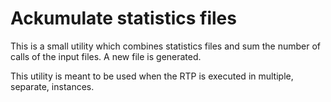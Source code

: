 # Ackumulate statistics files
This is a small utility which combines statistics files and sum the number of calls of the input files. A new file is generated.

This utility is meant to be used when the RTP is executed in multiple, separate, instances. 